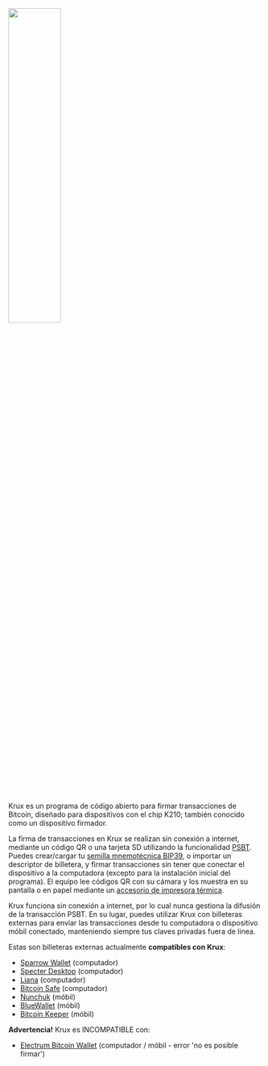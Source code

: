 <img src="../img/krux-devices.jpg" style="width: 40%; min-width: 260px;" class="align-right">

Krux es un programa de código abierto para firmar transacciones de Bitcoin, diseñado para dispositivos con el chip K210; también conocido como un dispositivo firmador. 

La firma de transacciones en Krux se realizan sin conexión a internet, mediante un código QR o una tarjeta SD utilizando la funcionalidad [PSBT](https://bitcoinops.org/en/topics/psbt/). Puedes crear/cargar tu [semilla mnemotécnica BIP39](https://github.com/bitcoin/bips/blob/master/bip-0039.mediawiki), o importar un descriptor de billetera, y firmar transacciones sin tener que conectar el dispositivo a la computadora (excepto para la instalación inicial del programa). El equipo lee códigos QR con su cámara y los muestra en su pantalla o en papel mediante un [accesorio de impresora térmica](../getting-started/features/printing/printing.md). 

Krux funciona sin conexión a internet, por lo cual nunca gestiona la difusión de la transacción PSBT. En su lugar, puedes utilizar Krux con billeteras externas para enviar las transacciones desde tu computadora o dispositivo móbil conectado, manteniendo siempre tus claves privadas fuera de linea. 

Estas son billeteras externas actualmente **compatibles con Krux**:

- [Sparrow Wallet](https://www.sparrowwallet.com/) (computador)
- [Specter Desktop](https://specter.solutions/) (computador)
- [Liana](https://wizardsardine.com/liana/) (computador)
- [Bitcoin Safe](https://bitcoin-safe.org/) (computador)
- [Nunchuk](https://nunchuk.io/) (móbil)
- [BlueWallet](https://bluewallet.io/) (móbil)
- [Bitcoin Keeper](https://bitcoinkeeper.app/) (móbil)

**Advertencia!** Krux es INCOMPATIBLE con:

- [Electrum Bitcoin Wallet](https://electrum.org/) (computador / móbil - error 'no es posible firmar') 

<div style="clear: both"></div>